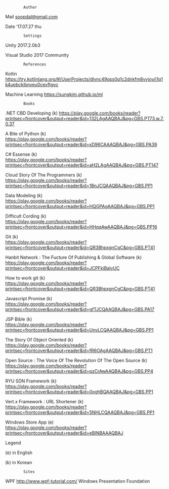             Author
Mail	soopdal@gmail.com

Date	‘17.07.27 thu



            Settings
Unity 2017.2.0b3

Visual Studio 2017 Community



            References
Kotlin https://try.kotlinlang.org/#/UserProjects/dlvnc49qss0q1c2dnkfm8vvjov/i1q1k4upbckibnveu0cevftgvc

Machine Learning             https://sungkim.github.io/ml


            Books
            
.NET CBD Developing (k)
https://play.google.com/books/reader?printsec=frontcover&output=reader&id=132LAgAAQBAJ&pg=GBS.PT73.w.7.0.37

A Bite of Python (k)       
https://play.google.com/books/reader?printsec=frontcover&output=reader&id=xD96CAAAQBAJ&pg=GBS.PA39

C# Essense (k)             
https://play.google.com/books/reader?printsec=frontcover&output=reader&id=aH2LAgAAQBAJ&pg=GBS.PT147

Cloud Story Of The Programmers (k)            
https://play.google.com/books/reader?printsec=frontcover&output=reader&id=1BnJCQAAQBAJ&pg=GBS.PP1

Data Modeling (k)          
https://play.google.com/books/reader?printsec=frontcover&output=reader&id=HQGPAgAAQBAJ&pg=GBS.PP1

Difficult Cording (k)      
https://play.google.com/books/reader?printsec=frontcover&output=reader&id=HHqqAwAAQBAJ&pg=GBS.PP16

Git (k)                    
https://play.google.com/books/reader?printsec=frontcover&output=reader&id=QR3BhpxgnCgC&pg=GBS.PT41

Hanbit Network : The Fucture Of Publishing & Global Software (k)         
https://play.google.com/books/reader?printsec=frontcover&output=reader&id=JCPFkiBalyUC

How to work git (k)        
https://play.google.com/books/reader?printsec=frontcover&output=reader&id=QR3BhpxgnCgC&pg=GBS.PT41

Javascript Promise (k)     
https://play.google.com/books/reader?printsec=frontcover&output=reader&id=gfTJCQAAQBAJ&pg=GBS.PA17

JSP Bible (k)              
https://play.google.com/books/reader?printsec=frontcover&output=reader&id=UnvLCQAAQBAJ&pg=GBS.PP1

The Story Of Object Oriented (k)        
https://play.google.com/books/reader?printsec=frontcover&output=reader&id=fR6OAgAAQBAJ&pg=GBS.PT1

Open Source : The Voice Of The Revolution Of The Open Source (k)            
https://play.google.com/books/reader?printsec=frontcover&output=reader&id=pzCrAwAAQBAJ&pg=GBS.PP4

RYU SDN Framework (k)      
https://play.google.com/books/reader?printsec=frontcover&output=reader&id=0oghBQAAQBAJ&pg=GBS.PP1

Vert.x Framework : URL Shortener (k)       
https://play.google.com/books/reader?printsec=frontcover&output=reader&id=5NHLCQAAQBAJ&pg=GBS.PP1

Windows Store App (e)       
https://play.google.com/books/reader?printsec=frontcover&output=reader&id=eBINBAAAQBAJ

Legend

(e)         in English

(k)         in Korean

            Sites
            
WPF 
http://www.wpf-tutorial.com/
Windows Presentation Foundation


